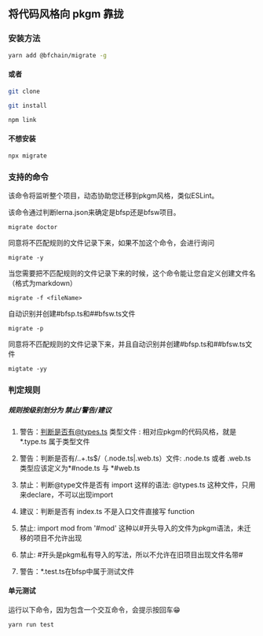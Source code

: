 ## 将代码风格向 pkgm 靠拢

### 安装方法

```bash
yarn add @bfchain/migrate -g
```

#### 或者

```bash
git clone

git install

npm link
```

#### 不想安装

```
npx migrate
```

### 支持的命令

该命令将监听整个项目，动态协助您迁移到pkgm风格，类似ESLint。

该命令通过判断lerna.json来确定是bfsp还是bfsw项目。

```
migrate doctor 
```

同意将不匹配规则的文件记录下来，如果不加这个命令，会进行询问

```
migrate -y
```

当您需要把不匹配规则的文件记录下来的时候，这个命令能让您自定义创建文件名（格式为markdown）

```
migrate -f <fileName>
```

自动识别并创建#bfsp.ts和##bfsw.ts文件
```
migrate -p
```

同意将不匹配规则的文件记录下来，并且自动识别并创建#bfsp.ts和##bfsw.ts文件
```
migtate -yy 
```

### 判定规则

##### 规则按级别划分为 禁止/警告/建议

1. 警告：判断是否有@types.ts 类型文件 : 相对应pkgm的代码风格，就是 *.type.ts 属于类型文件

2. 警告：判断是否有/\..+\.ts$/（.node.ts|.web.ts）文件: .node.ts 或者 .web.ts类型应该定义为*#node.ts 与 *#web.ts

3. 禁止：判断@type文件是否有 import <spe> 这样的语法: @types.ts 这种文件，只用来declare，不可以出现import <spe>

4. 建议：判断是否有 index.ts 不是入口文件直接写 function

5. 禁止: import mod from '#mod' 这种以#开头导入的文件为pkgm语法，未迁移的项目不允许出现

6. 禁止: #开头是pkgm私有导入的写法，所以不允许在旧项目出现文件名带#

7. 警告：*.test.ts在bfsp中属于测试文件


#### 单元测试

运行以下命令，因为包含一个交互命令，会提示按回车😁
```
yarn run test
```


